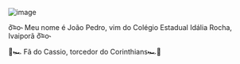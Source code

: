 ![image](https://github.com/jpgithub111/jpgithub111/assets/142935171/cade2338-36d3-40d4-a06f-ddf38e3929ed)

ō͡≡o˞ Meu nome é João Pedro, vim do Colégio Estadual Idália Rocha, Ivaiporã  ō͡≡o˞

🚗🏎 Fã do Cassio, torcedor do Corinthians🏎🚗
